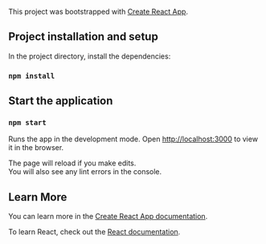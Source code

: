 This project was bootstrapped with [Create React App](https://github.com/facebook/create-react-app).

## Project installation and setup

In the project directory, install the dependencies:

### `npm install`

## Start the application<br>

### `npm start`
Runs the app in the development mode.
Open [http://localhost:3000](http://localhost:3000) to view it in the browser.

The page will reload if you make edits.<br>
You will also see any lint errors in the console.

## Learn More

You can learn more in the [Create React App documentation](https://facebook.github.io/create-react-app/docs/getting-started).

To learn React, check out the [React documentation](https://reactjs.org/).
